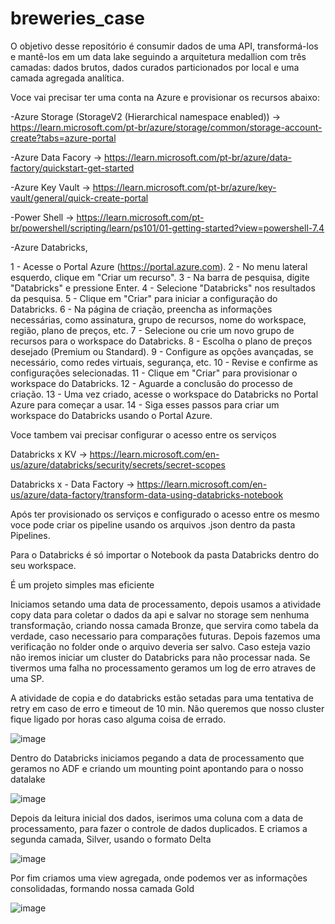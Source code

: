 # breweries_case
O objetivo desse repositório é consumir dados de uma API, transformá-los e mantê-los em um data lake seguindo a arquitetura medallion com três camadas: dados brutos, dados curados particionados por local e uma camada agregada analítica.

Voce vai precisar ter uma conta na Azure e provisionar os recursos abaixo:

-Azure Storage (StorageV2 (Hierarchical namespace enabled)) -> https://learn.microsoft.com/pt-br/azure/storage/common/storage-account-create?tabs=azure-portal

-Azure Data Facory -> https://learn.microsoft.com/pt-br/azure/data-factory/quickstart-get-started

-Azure Key Vault -> https://learn.microsoft.com/pt-br/azure/key-vault/general/quick-create-portal

-Power Shell -> https://learn.microsoft.com/pt-br/powershell/scripting/learn/ps101/01-getting-started?view=powershell-7.4

-Azure Databricks,

1 - Acesse o Portal Azure (https://portal.azure.com).
2 - No menu lateral esquerdo, clique em "Criar um recurso".
3 - Na barra de pesquisa, digite "Databricks" e pressione Enter.
4 - Selecione "Databricks" nos resultados da pesquisa.
5 - Clique em "Criar" para iniciar a configuração do Databricks.
6 - Na página de criação, preencha as informações necessárias, como assinatura, grupo de recursos, nome do workspace, região, plano de preços, etc.
7 - Selecione ou crie um novo grupo de recursos para o workspace do Databricks.
8 - Escolha o plano de preços desejado (Premium ou Standard).
9 - Configure as opções avançadas, se necessário, como redes virtuais, segurança, etc.
10 - Revise e confirme as configurações selecionadas.
11 - Clique em "Criar" para provisionar o workspace do Databricks.
12 - Aguarde a conclusão do processo de criação.
13 - Uma vez criado, acesse o workspace do Databricks no Portal Azure para começar a usar.
14 - Siga esses passos para criar um workspace do Databricks usando o Portal Azure.

Voce tambem vai precisar configurar o acesso entre os serviços

Databricks x KV -> https://learn.microsoft.com/en-us/azure/databricks/security/secrets/secret-scopes 

Databricks x - Data Factory -> https://learn.microsoft.com/en-us/azure/data-factory/transform-data-using-databricks-notebook

Após ter provisionado os serviços e configurado o acesso entre os mesmo voce pode criar os pipeline usando os arquivos .json dentro da pasta Pipelines.

Para o Databricks é só importar o Notebook da pasta Databricks dentro do seu workspace.

É um projeto simples mas eficiente

Iniciamos setando uma data de processamento, depois usamos a atividade copy data para coletar o dados da api e salvar no storage sem nenhuma transformação, criando nossa camada Bronze, que servira como tabela da verdade, caso necessario para comparações futuras. Depois fazemos uma verificação no folder onde o arquivo deveria ser salvo. Caso esteja vazio não iremos iniciar um cluster do Databricks para não processar nada. Se tivermos uma falha no processamento geramos um log de erro atraves de uma SP.

A atividade de copia e do databricks estão setadas para uma tentativa de retry em caso de erro e timeout de 10 min. Não queremos que nosso cluster fique ligado por horas caso alguma coisa de errado.

![image](https://github.com/ricauduro/breweries_case/assets/58055908/018d3d3d-e435-46c4-86c0-d295e7b30b96)


Dentro do Databricks iniciamos pegando a data de processamento que geramos no ADF e criando um mounting point apontando para o nosso datalake

![image](https://github.com/ricauduro/breweries_case/assets/58055908/cd47a011-0fc7-4a6c-8e15-c551fcccf34c)


Depois da leitura inicial dos dados, iserimos uma coluna com a data de processamento, para fazer o controle de dados duplicados. E criamos a segunda camada, Silver, usando o formato Delta

![image](https://github.com/ricauduro/breweries_case/assets/58055908/5ba5f1cb-cf02-45d7-a0a3-52e0a61a6039)

Por fim criamos uma view agregada, onde podemos ver as informações consolidadas, formando nossa camada Gold

![image](https://github.com/ricauduro/breweries_case/assets/58055908/4c46fd19-f1cf-49fc-a3b1-6396edacfd75)
